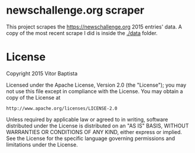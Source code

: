 # newschallenge.org scraper

This project scrapes the https://newschallenge.org 2015 entries' data. A copy
of the most recent scrape I did is inside the [./data](./data) folder.

# License

Copyright 2015 Vitor Baptista

Licensed under the Apache License, Version 2.0 (the "License");
you may not use this file except in compliance with the License.
You may obtain a copy of the License at

    http://www.apache.org/licenses/LICENSE-2.0

Unless required by applicable law or agreed to in writing, software
distributed under the License is distributed on an "AS IS" BASIS,
WITHOUT WARRANTIES OR CONDITIONS OF ANY KIND, either express or implied.
See the License for the specific language governing permissions and
limitations under the License.
